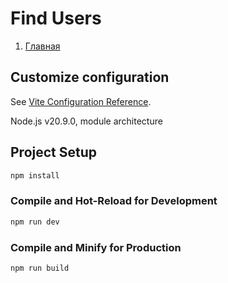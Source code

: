 # Find Users

1. [Главная](https://oaktre.github.io/find_user/)

## Customize configuration

See [Vite Configuration Reference](https://vitejs.dev/config/).

Node.js v20.9.0, module architecture

## Project Setup

```sh
npm install
```

### Compile and Hot-Reload for Development

```sh
npm run dev
```

### Compile and Minify for Production

```sh
npm run build
```
